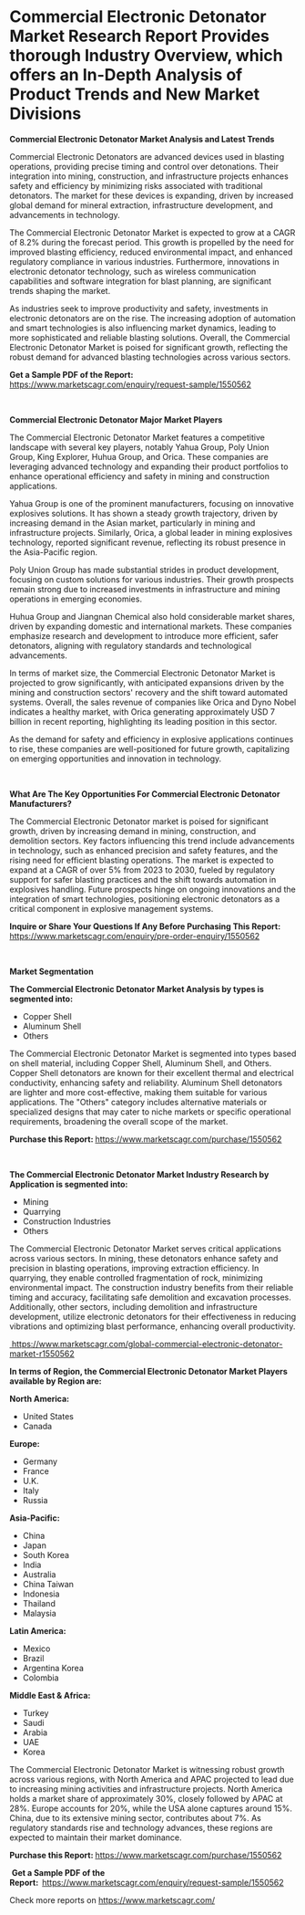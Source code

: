 <p><h1>Commercial Electronic Detonator Market Research Report Provides thorough Industry Overview, which offers an In-Depth Analysis of Product Trends and New Market Divisions</h1></p><p><strong>Commercial Electronic Detonator Market Analysis and Latest Trends</strong></p>
<p><p>Commercial Electronic Detonators are advanced devices used in blasting operations, providing precise timing and control over detonations. Their integration into mining, construction, and infrastructure projects enhances safety and efficiency by minimizing risks associated with traditional detonators. The market for these devices is expanding, driven by increased global demand for mineral extraction, infrastructure development, and advancements in technology.</p><p>The Commercial Electronic Detonator Market is expected to grow at a CAGR of 8.2% during the forecast period. This growth is propelled by the need for improved blasting efficiency, reduced environmental impact, and enhanced regulatory compliance in various industries. Furthermore, innovations in electronic detonator technology, such as wireless communication capabilities and software integration for blast planning, are significant trends shaping the market. </p><p>As industries seek to improve productivity and safety, investments in electronic detonators are on the rise. The increasing adoption of automation and smart technologies is also influencing market dynamics, leading to more sophisticated and reliable blasting solutions. Overall, the Commercial Electronic Detonator Market is poised for significant growth, reflecting the robust demand for advanced blasting technologies across various sectors.</p></p>
<p><strong>Get a Sample PDF of the Report:&nbsp;</strong> <a href="https://www.marketscagr.com/enquiry/request-sample/1550562?utm_campaign=2935&utm_medium=2&utm_source=Github&utm_content=ia&utm_term=11042025&utm_id=commercial-electronic-detonator">https://www.marketscagr.com/enquiry/request-sample/1550562</a></p>
<p>&nbsp;</p>
<p><strong>Commercial Electronic Detonator Major Market Players</strong></p>
<p><p>The Commercial Electronic Detonator Market features a competitive landscape with several key players, notably Yahua Group, Poly Union Group, King Explorer, Huhua Group, and Orica. These companies are leveraging advanced technology and expanding their product portfolios to enhance operational efficiency and safety in mining and construction applications.</p><p>Yahua Group is one of the prominent manufacturers, focusing on innovative explosives solutions. It has shown a steady growth trajectory, driven by increasing demand in the Asian market, particularly in mining and infrastructure projects. Similarly, Orica, a global leader in mining explosives technology, reported significant revenue, reflecting its robust presence in the Asia-Pacific region.</p><p>Poly Union Group has made substantial strides in product development, focusing on custom solutions for various industries. Their growth prospects remain strong due to increased investments in infrastructure and mining operations in emerging economies.</p><p>Huhua Group and Jiangnan Chemical also hold considerable market shares, driven by expanding domestic and international markets. These companies emphasize research and development to introduce more efficient, safer detonators, aligning with regulatory standards and technological advancements.</p><p>In terms of market size, the Commercial Electronic Detonator Market is projected to grow significantly, with anticipated expansions driven by the mining and construction sectors' recovery and the shift toward automated systems. Overall, the sales revenue of companies like Orica and Dyno Nobel indicates a healthy market, with Orica generating approximately USD 7 billion in recent reporting, highlighting its leading position in this sector.</p><p>As the demand for safety and efficiency in explosive applications continues to rise, these companies are well-positioned for future growth, capitalizing on emerging opportunities and innovation in technology.</p></p>
<p>&nbsp;</p>
<p><strong>What Are The Key Opportunities For Commercial Electronic Detonator Manufacturers?</strong></p>
<p><p>The Commercial Electronic Detonator market is poised for significant growth, driven by increasing demand in mining, construction, and demolition sectors. Key factors influencing this trend include advancements in technology, such as enhanced precision and safety features, and the rising need for efficient blasting operations. The market is expected to expand at a CAGR of over 5% from 2023 to 2030, fueled by regulatory support for safer blasting practices and the shift towards automation in explosives handling. Future prospects hinge on ongoing innovations and the integration of smart technologies, positioning electronic detonators as a critical component in explosive management systems.</p></p>
<p><strong>Inquire or Share Your Questions If Any Before Purchasing This Report:</strong> <a href="https://www.marketscagr.com/enquiry/pre-order-enquiry/1550562?utm_campaign=2935&utm_medium=2&utm_source=Github&utm_content=ia&utm_term=11042025&utm_id=commercial-electronic-detonator">https://www.marketscagr.com/enquiry/pre-order-enquiry/1550562</a></p>
<p>&nbsp;</p>
<p><strong>Market Segmentation</strong></p>
<p><strong>The Commercial Electronic Detonator Market Analysis by types is segmented into:</strong></p>
<p><ul><li>Copper Shell</li><li>Aluminum Shell</li><li>Others</li></ul></p>
<p><p>The Commercial Electronic Detonator Market is segmented into types based on shell material, including Copper Shell, Aluminum Shell, and Others. Copper Shell detonators are known for their excellent thermal and electrical conductivity, enhancing safety and reliability. Aluminum Shell detonators are lighter and more cost-effective, making them suitable for various applications. The "Others" category includes alternative materials or specialized designs that may cater to niche markets or specific operational requirements, broadening the overall scope of the market.</p></p>
<p><strong>Purchase this Report:&nbsp;</strong><a href="https://www.marketscagr.com/purchase/1550562?utm_campaign=2935&utm_medium=2&utm_source=Github&utm_content=ia&utm_term=11042025&utm_id=commercial-electronic-detonator">https://www.marketscagr.com/purchase/1550562</a></p>
<p>&nbsp;</p>
<p><strong>The Commercial Electronic Detonator Market Industry Research by Application is segmented into:</strong></p>
<p><ul><li>Mining</li><li>Quarrying</li><li>Construction Industries</li><li>Others</li></ul></p>
<p><p>The Commercial Electronic Detonator Market serves critical applications across various sectors. In mining, these detonators enhance safety and precision in blasting operations, improving extraction efficiency. In quarrying, they enable controlled fragmentation of rock, minimizing environmental impact. The construction industry benefits from their reliable timing and accuracy, facilitating safe demolition and excavation processes. Additionally, other sectors, including demolition and infrastructure development, utilize electronic detonators for their effectiveness in reducing vibrations and optimizing blast performance, enhancing overall productivity.</p></p>
<p><a href="https://www.marketscagr.com/global-commercial-electronic-detonator-market-r1550562?utm_campaign=2935&utm_medium=2&utm_source=Github&utm_content=ia&utm_term=11042025&utm_id=commercial-electronic-detonator">&nbsp;https://www.marketscagr.com/global-commercial-electronic-detonator-market-r1550562</a></p>
<p><strong>In terms of Region, the Commercial Electronic Detonator Market Players available by Region are:</strong></p>
<p>
    <p> <strong> North America: </strong>
        <ul>
            <li>United States</li>
            <li>Canada</li>
        </ul>
        </p> 
    <p> <strong> Europe: </strong>
        <ul>
            <li>Germany</li>
            <li>France</li>
            <li>U.K.</li>
            <li>Italy</li>
            <li>Russia</li>
        </ul>
        </p> 
    <p> <strong> Asia-Pacific: </strong>
        <ul>
            <li>China</li>
            <li>Japan</li>
            <li>South Korea</li>
            <li>India</li>
            <li>Australia</li>
            <li>China Taiwan</li>
            <li>Indonesia</li>
            <li>Thailand</li>
            <li>Malaysia</li>
        </ul>
        </p> 
    <p> <strong> Latin America: </strong>
        <ul>
            <li>Mexico</li>
            <li>Brazil</li>
            <li>Argentina Korea</li>
            <li>Colombia</li>
        </ul>
        </p> 
    <p> <strong> Middle East & Africa: </strong>
        <ul>
            <li>Turkey</li>
            <li>Saudi</li>
            <li>Arabia</li>
            <li>UAE</li>
            <li>Korea</li>
        </ul>
    </p>
    </p>
<p><p>The Commercial Electronic Detonator Market is witnessing robust growth across various regions, with North America and APAC projected to lead due to increasing mining activities and infrastructure projects. North America holds a market share of approximately 30%, closely followed by APAC at 28%. Europe accounts for 20%, while the USA alone captures around 15%. China, due to its extensive mining sector, contributes about 7%. As regulatory standards rise and technology advances, these regions are expected to maintain their market dominance.</p></p>
<p><strong>Purchase this Report: </strong><a href="https://www.marketscagr.com/purchase/1550562?utm_campaign=2935&utm_medium=2&utm_source=Github&utm_content=ia&utm_term=11042025&utm_id=commercial-electronic-detonator">https://www.marketscagr.com/purchase/1550562</a></p>
<p>&nbsp;<strong>Get a Sample PDF of the Report:&nbsp;&nbsp;</strong><a href="https://www.marketscagr.com/enquiry/request-sample/1550562?utm_campaign=2935&utm_medium=2&utm_source=Github&utm_content=ia&utm_term=11042025&utm_id=commercial-electronic-detonator">https://www.marketscagr.com/enquiry/request-sample/1550562</a></p>
<p><strong></strong></p>
<p>Check more reports on <a href="https://www.marketscagr.com/?utm_campaign=2935&utm_medium=2&utm_source=Github&utm_content=ia&utm_term=11042025&utm_id=commercial-electronic-detonator">https://www.marketscagr.com/</a></p>